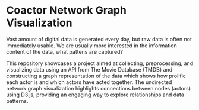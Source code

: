 # Coactor Network Graph Visualization
Vast amount of digital data is generated every day, but raw data is often not immediately usable. We are usually more interested in the information content of the data, what pattens are captured?

This repository showcases a project aimed at collecting, preprocessing, and visualizing data using an API from The Movie Database (TMDB) and constructing a graph representation of the data which shows how prolific each actor is and which actors have acted together. The undirected network graph visualization highlights connections between nodes (actors) using D3.js, providing an engaging way to explore relationships and data patterns.
